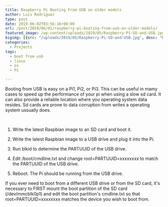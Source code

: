```yaml
---
title: Raspberry Pi Booting From USB on older models
author: Luis Rodriguez
type: post
date: 2019-06-02T03:56:16+00:00
url: /post/2019/06/01/raspberry-pi-booting-from-usb-on-older-models/
featured_image: /wp-content/uploads/2019/05/Raspberry-Pi-SD-and-USB.jpg
bigimg: [{src: "/uploads/2019/05/Raspberry-Pi-SD-and-USB.jpg", desc: "Pi + USB"}]
categories:
  - Projects
tags:
  - boot from usb
  - linux
  - os
  - Pi

---
```


Booting from USB is easy on a Pi1, Pi2, or Pi3. This can be useful in mamy cases to speed up the performance of your pi when using a slow sd card. It can also provide a reliable location where you operating system data resides. Sd cards are prone to data corruption from writes a operating system ussually does.

&nbsp;

1. Write the latest Raspbian image to an SD card and boot it.

2. Write the latest Raspbian image to a USB drive and plug it into the Pi.

3. Run blkid to determine the PARTUUID of the USB drive.

4. Edit /boot/cmdline.txt and change root=PARTUUID=xxxxxxxx to match the PARTUUID of the USB drive.

5. Reboot. The Pi should be running from the USB drive.

If you ever need to boot from a different USB drive or from the SD card, it's necessary to FIRST mount the boot partition of the SD card (/dev/mmcblk0p1) and edit the boot partition's cmdline.txt so that root=PARTUUID=xxxxxxxx matches the device you wish to boot from.
